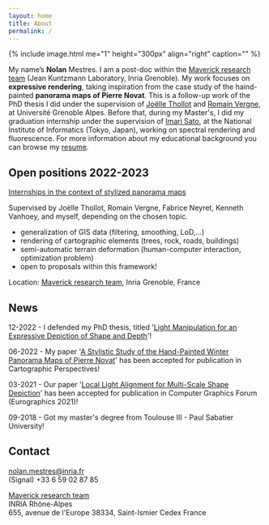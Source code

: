 ```yaml
---
layout: home
title: About
permalink: /
---
```


{% include image.html me="1" height="300px" align="right" caption="" %}

My name’s **Nolan** Mestres. I am a post-doc within the [Maverick research team] (Jean Kuntzmann Laboratory, Inria Grenoble). My work focuses on **expressive rendering**, taking inspiration from the case study of the haind-painted **panorama maps of Pierre Novat**.
This is a follow-up work of the PhD thesis I did under the supervision of [Joëlle Thollot] and [Romain Vergne], at Université Grenoble Alpes. Before that, during my Master's, I did my graduation internship under the supervision of [Imari Sato], at the National Institute of Informatics (Tokyo, Japan), working on spectral rendering and fluorescence. For more information about my educational background you can browse my [resume].

## Open positions 2022-2023

[Internships in the context of stylized panorama maps]

Supervised by Joëlle Thollot, Romain Vergne, Fabrice Neyret, Kenneth Vanhoey, and myself, depending on the chosen topic.

- generalization of GIS data (filtering, smoothing, LoD,...)
- rendering of cartographic elements (trees, rock, roads, buildings)
- semi-automatic terrain deformation (human-computer interaction, optimization problem)
- open to proposals within this framework!

Location: [Maverick research team], Inria Grenoble, France

## News

12-2022 - I defended my PhD thesis, titled '[Light Manipulation for an Expressive Depiction of Shape and Depth]'!

06-2022 - My paper '[A Stylistic Study of the Hand-Painted Winter Panorama Maps of Pierre Novat]' has been accepted for publication in Cartographic Perspectives!

03-2021 - Our paper '[Local Light Alignment for Multi-Scale Shape Depiction]' has been accepted for publication in Computer Graphics Forum (Eurographics 2021)!

09-2018 - Got my master's degree from Toulouse III - Paul Sabatier University!

## Contact

[nolan.mestres@inria.fr]  
(Signal) +33 6 59 02 87 85

[Maverick research team]  
INRIA Rhône-Alpes  
655, avenue de l'Europe 38334, Saint-Ismier Cedex France

[nolan.mestres@inria.fr]: mailto:nolan.mestres@inria.fr
[Maverick research team]: https://maverick.inria.fr/
[Joëlle Thollot]: https://maverick.inria.fr/~Joelle.Thollot/
[Romain Vergne]: https://maverick.inria.fr/~Romain.Vergne/blog/
[Imari Sato]: https://research.nii.ac.jp/~imarik/
[resume]: ./data/nolan_mestres-resume.pdf
[Internships in the context of stylized panorama maps]: https://maverick.inria.fr/Membres/Joelle.Thollot/SujetsStages/internships_panorama_2223.pdf

[Local Light Alignment for Multi-Scale Shape Depiction]: ./research/local-light-alignment-for-multi-scale-shape-depiction
[A Stylistic Study of the Hand-Painted Winter Panorama Maps of Pierre Novat]: ./research/a-stylistic-study-of-the-hand-painted-winter-panorama-maps-of-pierre-novat
[Light Manipulation for an Expressive Depiction of Shape and Depth]: ./research/thesis
